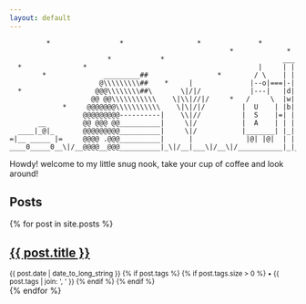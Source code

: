 ```yaml
---
layout: default
---
```


```
         *                 *                  *              *
                                                      *             *
                        *            *                             ___
  *               *                                          |     | |
        *              _________##                 *        / \    | |
                      @\\\\\\\\\##    *     |              |--o|===|-|
  *                  @@@\\\\\\\\##\       \|/|/            |---|   |d|
                    @@ @@\\\\\\\\\\\    \|\\|//|/     *   /     \  |w|
             *     @@@@@@@\\\\\\\\\\\    \|\|/|/         |  U    | |b|
                  @@@@@@@@@----------|    \\|//          |  S    |=| |
       __         @@ @@@ @@__________|     \|/           |  A    | | |
  ____|_@|_       @@@@@@@@@__________|     \|/           |_______| |_|
=|__ _____ |=     @@@@ .@@@__________|      |             |@| |@|  | |
____0_____0__\|/__@@@@__@@@__________|_\|/__|___\|/__\|/___________|_|_
```

Howdy! welcome to my little snug nook, take your cup of coffee and look around!

## Posts

{% for post in site.posts %}
  <article>
    <h2>
      <a href="{{ site.baseurl }}{{ post.url }}" class="page-link">
        {{ post.title }}
      </a>
    </h2>
    <small>
      <time datetime="{{ post.date | date: "%Y-%m-%d" }}">{{ post.date | date_to_long_string }}</time>
      {% if post.tags %}
        {% if post.tags.size > 0 %}
          • {{ post.tags | join: ', ' }}
        {% endif %}
      {% endif %}
    </small>
  </article>
{% endfor %}
